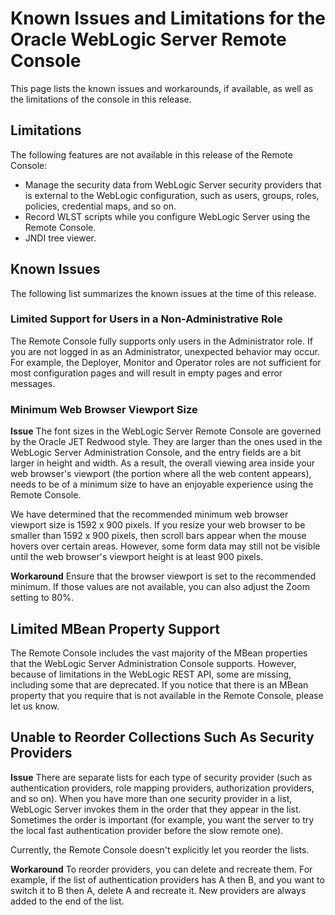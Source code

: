 # Known Issues and Limitations for the Oracle WebLogic Server Remote Console
This page lists the known issues and workarounds, if available,
as well as the limitations of the console in this release.

## Limitations
The following features are not available in this release of the Remote Console:
* Manage the security data from WebLogic Server security providers that is external to the WebLogic configuration, such as users, groups, roles, policies, credential maps, and so on.
* Record WLST scripts while you configure WebLogic Server using the Remote Console.
* JNDI tree viewer.

## Known Issues
The following list summarizes the known issues at the time of this release.

### Limited Support for Users in a Non-Administrative Role
The Remote Console fully supports only users in the Administrator role. If you are not logged in as an Administrator, unexpected behavior may occur. For example, the Deployer, Monitor and Operator roles are not sufficient for most configuration pages and will result in empty pages and error messages.

### Minimum Web Browser Viewport Size
**Issue** The font sizes in the WebLogic Server Remote Console are governed by the Oracle JET Redwood style. They are larger than the ones used in the WebLogic Server Administration Console, and the entry fields are a bit larger in height and width. As a result, the overall viewing area inside your web browser's viewport (the portion where all the web content appears), needs to be of a minimum size to have an enjoyable experience using the Remote Console.

We have determined that the recommended minimum web browser viewport size is 1592 x 900 pixels. If you resize your web browser to be smaller than 1592 x 900 pixels, then scroll bars appear when the mouse hovers over certain areas. However, some form data may still not be visible until the web browser's viewport height is at least 900 pixels.

**Workaround** Ensure that the browser viewport is set to the recommended minimum. If those values are not available, you can also adjust the Zoom setting to 80%.

## Limited MBean Property Support
The Remote Console includes the vast majority of the MBean properties that the WebLogic Server Administration Console supports. However, because of limitations in the WebLogic REST API, some are missing, including some that are deprecated. If you notice that there is an MBean property that you require that is not available in the Remote Console, please let us know.

## Unable to Reorder Collections Such As Security Providers
**Issue** There are separate lists for each type of security provider (such as authentication providers, role mapping providers, authorization providers, and so on).
When you have more than one security provider in a list, WebLogic Server invokes them in the order that they appear in the list.  Sometimes the order is important (for example, you want the server to try the local fast authentication provider before the slow remote one).

Currently, the Remote Console doesn't explicitly let you reorder the lists.

**Workaround** To reorder providers, you can delete and recreate them. For example, if the list of authentication providers has A then B, and you want to switch it to B then A, delete A and recreate it. New providers are always added to the end of the list.
